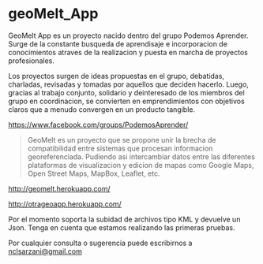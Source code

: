 # geoMelt_App

GeoMelt App es un proyecto nacido dentro del grupo Podemos Aprender. Surge de la constante busqueda de aprendisaje e incorporacion de conocimientos atraves de la realizacion y puesta en marcha de proyectos profesionales. 

Los proyectos surgen de ideas propuestas en el grupo, debatidas, charladas, revisadas y tomadas por aquellos que deciden hacerlo. Luego, gracias al trabajo conjunto, solidario y deinteresado de los miembros del grupo en coordinacion, se convierten en emprendimientos con objetivos claros que a menudo convergen en un producto tangible. 

https://www.facebook.com/groups/PodemosAprender/

>GeoMelt es un proyecto que se propone unir la brecha de compatibilidad entre sistemas que procesan informacion georeferenciada. Pudiendo asi intercambiar datos entre las diferentes plataformas de visualizacion y edicion de mapas como Google Maps, Open Street Maps, MapBox, Leaflet, etc.

http://geomelt.herokuapp.com/

http://otrageoapp.herokuapp.com/


Por el momento soporta la subidad de archivos tipo KML y devuelve un Json. Tenga en cuenta que estamos realizando las primeras pruebas.

Por cualquier consulta o sugerencia puede escribirnos a nclsarzani@gmail.com



